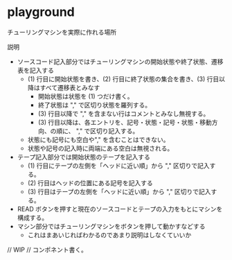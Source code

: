 # playground
チューリングマシンを実際に作れる場所

説明
- ソースコード記入部分ではチューリングマシンの開始状態や終了状態、遷移表を記入する
    - \(1\) 行目に開始状態を書き、\(2\) 行目に終了状態の集合を書き、\(3\) 行目以降はすべて遷移表とみなす
        - 開始状態は状態を \(1\) つだけ書く。
        - 終了状態は "," で区切り状態を羅列する。
        - \(3\) 行目以降で "," を含まない行はコメントとみなし無視する。
        - \(3\) 行目以降は、各エントリを、記号・状態・記号・状態・移動方向、の順に、 "," で区切り記入する。
    - 状態にも記号にも空白や"," を含むことはできない。
    - 状態や記号の記入時に両端にある空白は無視される。
- テープ記入部分では開始状態のテープを記入する
    - \(1\) 行目にテープの左側を「ヘッドに近い順」から "," 区切りで記入する。
    - \(2\) 行目はヘッドの位置にある記号を記入する
    - \(3\) 行目はテープの左側を「ヘッドに近い順」から "," 区切りで記入する。
- READ ボタンを押すと現在のソースコードとテープの入力をもとにマシンを構成する。
- マシン部分ではチューリングマシンをボタンを押して動かすなどする
    - これはまあいじればわかるのであまり説明はしなくていいか

// WIP
// コンポネント書く。
